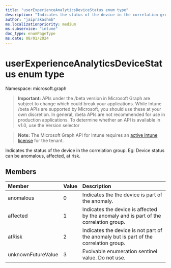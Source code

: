 ```yaml
---
title: "userExperienceAnalyticsDeviceStatus enum type"
description: "Indicates the status of the device in the correlation group. Eg: Device status can be anomalous, affected, at risk."
author: "jaiprakashmb"
ms.localizationpriority: medium
ms.subservice: "intune"
doc_type: enumPageType
ms.date: 08/01/2024
---
```


# userExperienceAnalyticsDeviceStatus enum type

Namespace: microsoft.graph

> **Important:** APIs under the /beta version in Microsoft Graph are subject to change which could break your applications. While Intune /beta APIs are supported by Microsoft, you should use these at your own discretion. In general, /beta APIs are not recommended for use in production applications. To determine whether an API is available in v1.0, use the Version selector

> **Note:** The Microsoft Graph API for Intune requires an [active Intune license](https://go.microsoft.com/fwlink/?linkid=839381) for the tenant.

Indicates the status of the device in the correlation group. Eg: Device status can be anomalous, affected, at risk.

## Members
|Member|Value|Description|
|:---|:---|:---|
|anomalous|0|Indicates the the device is part of the anomaly.|
|affected|1|Indicates the device is affected by the anomaly and is part of the correlation group.|
|atRisk|2|Indicates the device is not part of the anomaly but is part of the correlation group.|
|unknownFutureValue|3|Evolvable enumeration sentinel value. Do not use.|